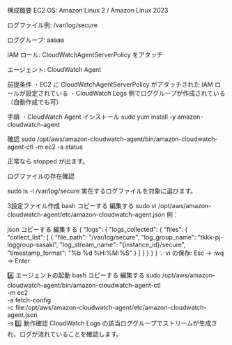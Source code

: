 構成概要
EC2 OS: Amazon Linux 2 / Amazon Linux 2023

ログファイル例: /var/log/secure

ロググループ: aaaaa

IAM ロール: CloudWatchAgentServerPolicy をアタッチ

エージェント: CloudWatch Agent

前提条件
・EC2 に CloudWatchAgentServerPolicy がアタッチされた IAM ロールが設定されている
・CloudWatch Logs 側でロググループが作成されている（自動作成でも可）

手順
・CloudWatch Agent インストール
sudo yum install -y amazon-cloudwatch-agent

確認
sudo /opt/aws/amazon-cloudwatch-agent/bin/amazon-cloudwatch-agent-ctl -m ec2 -a status

正常なら stopped が出ます。

ログファイルの存在確認

sudo ls -l /var/log/secure
実在するログファイルを対象に選びます。

3設定ファイル作成
bash
コピーする
編集する
sudo vi /opt/aws/amazon-cloudwatch-agent/etc/amazon-cloudwatch-agent.json
例：

json
コピーする
編集する
{
  "logs": {
    "logs_collected": {
      "files": {
        "collect_list": [
          {
            "file_path": "/var/log/secure",
            "log_group_name": "tkkk-pj-loggroup-sasaki",
            "log_stream_name": "{instance_id}/secure",
            "timestamp_format": "%b %d %H:%M:%S"
          }
        ]
      }
    }
  }
}
💡 vi の保存: Esc → :wq → Enter

4️⃣ エージェントの起動
bash
コピーする
編集する
sudo /opt/aws/amazon-cloudwatch-agent/bin/amazon-cloudwatch-agent-ctl \
-m ec2 \
-a fetch-config \
-c file:/opt/aws/amazon-cloudwatch-agent/etc/amazon-cloudwatch-agent.json \
-s
5️⃣ 動作確認
CloudWatch Logs の該当ロググループでストリームが生成され、ログが流れていることを確認します。
